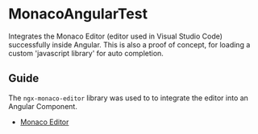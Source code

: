 # MonacoAngularTest

Integrates the Monaco Editor (editor used in Visual Studio Code) successfully inside Angular. This is also a proof of concept, for loading a custom 'javascript library' for auto completion.

## Guide

The `ngx-monaco-editor` library was used to to integrate the editor into an Angular Component.

- [Monaco Editor](https://github.com/materiahq/ngx-monaco-editor)